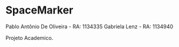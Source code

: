 # SpaceMarker
Pablo Antônio De Oliveira -  RA: 1134335
Gabriela Lenz -  RA: 1134940



Projeto Academico.

